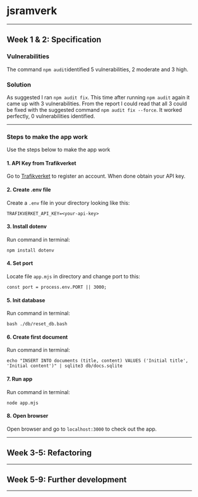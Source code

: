 # jsramverk
-----------------------------

## Week 1 & 2: Specification

### Vulnerabilities
The command `npm audit`identified 5 vulnerabilities, 2 moderate and 3 high.

### Solution
As suggested I ran `npm audit fix`. This time after running `npm audit` again it came up with 3 vulnerabilities. From the report I could read that all 3 could be fixed with the suggested command `npm audit fix --force`.
It worked perfectly, 0 vulnerabilities identified.

-----------------------------

### Steps to make the app work
Use the steps below to make the app work

#### 1. API Key from Trafikverket
Go to [Trafikverket](https://data.trafikverket.se/get-started) to register an account. When done obtain your API key.

#### 2. Create .env file
Create a `.env` file in your directory looking like this:

```
TRAFIKVERKET_API_KEY=<your-api-key>
```

#### 3. Install dotenv
Run command in terminal:

```
npm install dotenv
```

#### 4. Set port
Locate file `app.mjs` in directory and change port to this:

```
const port = process.env.PORT || 3000;
```

#### 5. Init database
Run command in terminal:

```
bash ./db/reset_db.bash
```

#### 6. Create first document
Run command in terminal:

```
echo "INSERT INTO documents (title, content) VALUES ('Initial title', 'Initial content')" | sqlite3 db/docs.sqlite
```

#### 7. Run app
Run command in terminal:

```
node app.mjs
```

#### 8. Open browser
Open browser and go to `localhost:3000` to check out the app.

-----------------------------

## Week 3-5: Refactoring

-----------------------------

## Week 5-9: Further development

-----------------------------
